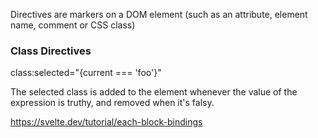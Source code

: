 Directives are markers on a DOM element (such as an attribute, element name, comment or CSS class)  

### Class Directives
class:selected="{current === 'foo'}"   

The selected class is added to the element whenever the value of the expression is truthy, and removed when it's falsy.

<div class:big={big}>  
  
https://svelte.dev/tutorial/each-block-bindings 
  
  
  
